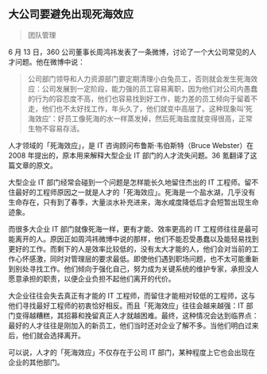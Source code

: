 ## 大公司要避免出现死海效应

> 团队管理

6 月 13 日，360 公司董事长周鸿祎发表了一条微博，讨论了一个大公司常见的人才问题。他在微博中说：

> 公司部门领导和人力资源部门要定期清理小白兔员工，否则就会发生死海效应：公司发展到一定阶段，能力强的员工容易离职，因为他们对公司内愚蠢的行为的容忍度不高，他们也容易找到好工作，能力差的员工倾向于留着不走，他们也不太好找工作，年头久了，他们就变中高层了。这种现象叫‘死海效应’：好员工像死海的水一样蒸发掉，然后死海盐度就变得很高，正常生物不容易存活。

人才领域的「死海效应」，是 IT 咨询顾问布鲁斯·韦伯斯特（Bruce Webster）在 2008 年提出的，原本用来解释大型企业 IT 部门的人才流失问题。36 氪翻译了这篇文章的原文。

大型企业 IT 部门经常会碰到一个问题是怎样能长久地留住杰出的 IT 工程师。留不住最好的工程师原因之一就是人才的「死海效应」。死海是一个盐水湖，几乎没有生命存在，只有到了春季，大量淡水补充进来，海水咸度降低后才会短暂出现生命迹象。

而很多大企业 IT 部门就像死海一样，更有才能、效率更高的 IT 工程师往往是最可能离开的人。原因正如周鸿祎微博中说的那样，他们不能忍受愚蠢以及能轻易找到更好的工作。而剩下的人是效率比较低的，没有太大才能的人，他们会对当前的工作心怀感激，同时对管理层的要求最低。即使他们遇到职场问题，也不太可能重新到别处寻找工作。他们倾向于强化自己，努力成为关键系统的维护专家，承担没人愿意承担的职责，以便企业负担不起他们离开的代价。

大企业往往会失去真正有才能的 IT 工程师，而留住才能相对较低的工程师，这与他们寻找最好工程师的初衷恰好相反。而且「死海效应」往往会越来越强：IT 部门变得越糟糕，其招募和挽留真正人才就越困难。最终，这种情况会达到临界点：最好的人才往往是刚加入的新员工，他们当时还对企业了解不多。当他们明白过来后，他们就会选择离开。

可以说，人才的「死海效应」不仅存在于公司 IT 部门，某种程度上它也会出现在企业的其他部门。

